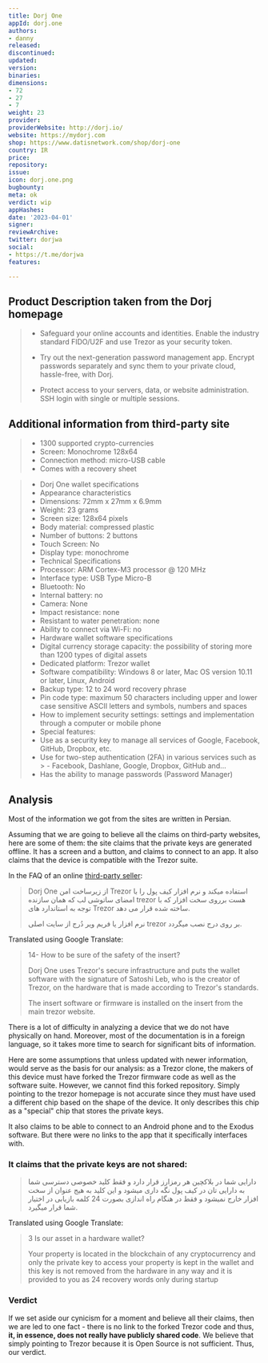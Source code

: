 ```yaml
---
title: Dorj One
appId: dorj.one
authors:
- danny
released: 
discontinued: 
updated: 
version: 
binaries: 
dimensions:
- 72
- 27
- 7
weight: 23
provider: 
providerWebsite: http://dorj.io/
website: https://mydorj.com
shop: https://www.datisnetwork.com/shop/dorj-one
country: IR
price: 
repository: 
issue: 
icon: dorj.one.png
bugbounty: 
meta: ok
verdict: wip
appHashes: 
date: '2023-04-01'
signer: 
reviewArchive: 
twitter: dorjwa
social:
- https://t.me/dorjwa
features: 

---
```


## Product Description taken from the Dorj homepage

> - Safeguard your online accounts and identities. Enable the industry standard FIDO/U2F and use Trezor as your security token.
>
> - Try out the next-generation password management app. Encrypt passwords separately and sync them to your private cloud, hassle-free, with Dorj.
> 
> - Protect access to your servers, data, or website administration. SSH login with single or multiple sessions.

## Additional information from third-party site 

> - 1300 supported crypto-currencies
> - Screen: Monochrome 128x64
> - Connection method: micro-USB cable
> - Comes with a recovery sheet 

> - Dorj One wallet specifications
> - Appearance characteristics
> - Dimensions: 72mm x 27mm x 6.9mm
> - Weight: 23 grams
> - Screen size: 128x64 pixels
> - Body material: compressed plastic
> - Number of buttons: 2 buttons
> - Touch Screen: No
> - Display type: monochrome
> - Technical Specifications
> - Processor: ARM Cortex-M3 processor @ 120 MHz
> - Interface type: USB Type Micro-B
> - Bluetooth: No
> - Internal battery: no
> - Camera: None
> - Impact resistance: none
> - Resistant to water penetration: none
> - Ability to connect via Wi-Fi: no
> - Hardware wallet software specifications
> - Digital currency storage capacity: the possibility of storing more than 1200 types of digital assets
> - Dedicated platform: Trezor wallet
> - Software compatibility: Windows 8 or later, Mac OS version 10.11 or later, Linux, Android
> - Backup type: 12 to 24 word recovery phrase
> - Pin code type: maximum 50 characters including upper and lower case sensitive ASCII letters and symbols, numbers and spaces
> - How to implement security settings: settings and implementation through a computer or mobile phone
> - Special features:
> - Use as a security key to manage all services of Google, Facebook, GitHub, Dropbox, etc.
> - Use for two-step authentication (2FA) in various services such as > - Facebook, Dashlane, Google, Dropbox, GitHub and...
> - Has the ability to manage passwords (Password Manager)

## Analysis 

Most of the information we got from the sites are written in Persian. 

Assuming that we are going to believe all the claims on third-party websites, here are some of them: the site claims that the private keys are generated offline. It has a screen and a button, and claims to connect to an app. It also claims that the device is compatible with the Trezor suite. 

In the FAQ of an online [third-party seller](https://www.datisnetwork.com/shop/dorj-one#):

> Dorj One از زیرساخت امن Trezor استفاده میکند و نرم افزار کیف پول را با امضای ساتوشی لب که همان سازنده trezor هست برروی سخت افزار که با توجه به استاندارد های Trezor ساخته شده قرار می دهد.
>
>نرم افزار یا فریم ویر دُرج از سایت اصلی trezor بر روی درج نصب میگردد.

Translated using Google Translate:

> 14- How to be sure of the safety of the insert?
>
> Dorj One uses Trezor's secure infrastructure and puts the wallet software with the signature of Satoshi Leb, who is the creator of Trezor, on the hardware that is made according to Trezor's standards.
>
> The insert software or firmware is installed on the insert from the main trezor website.

There is a lot of difficulty in analyzing a device that we do not have physically on hand. Moreover, most of the documentation is in a foreign language, so it takes more time to search for significant bits of information. 

Here are some assumptions that unless updated with newer information, would serve as the basis for our analysis: as a Trezor clone, the makers of this device must have forked the Trezor firmware code as well as the software suite. However, we cannot find this forked repository. Simply pointing to the trezor homepage is not accurate since they must have used a different chip based on the shape of the device. It only describes this chip as a "special" chip that stores the private keys. 

It also claims to be able to connect to an Android phone and to the Exodus software. But there were no links to the app that it specifically interfaces with. 

### It claims that the private keys are not shared:

> دارایی شما در بلاکچین هر رمزارز قرار دارد و فقط کلید خصوصی دسترسی شما به دارایی تان در کیف پول نگه داری میشود و این کلید به هیج عنوان از سخت افزار خارج نمیشود و فقط در هنگام راه اندازی بصورت 24 کلمه بازیابی در اختیار شما قرار میگیرد.

Translated using Google Translate: 

> 3 Is our asset in a hardware wallet?
>
> Your property is located in the blockchain of any cryptocurrency and only the private key to access your property is kept in the wallet and this key is not removed from the hardware in any way and it is provided to you as 24 recovery words only during startup

### Verdict 

If we set aside our cynicism for a moment and believe all their claims, then we are led to one fact - there is no link to the forked Trezor code and thus, **it, in essence, does not really have publicly shared code**. We believe that simply pointing to Trezor because it is Open Source is not sufficient. Thus, our verdict.


